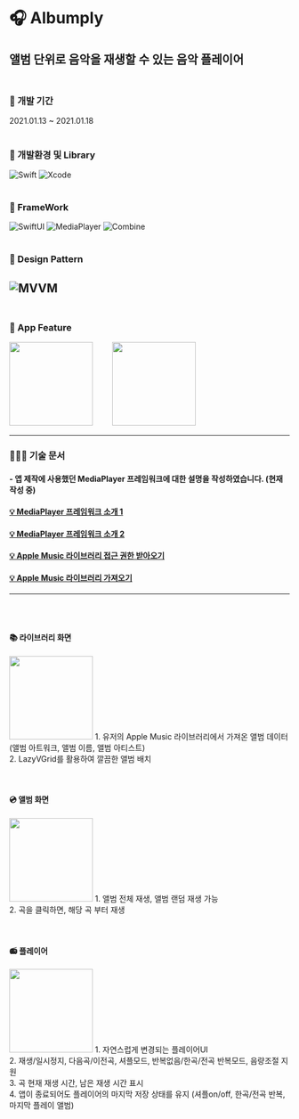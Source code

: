 # 🎧 Albumply
앨범 단위로 음악을 재생할 수 있는 음악 플레이어
<br/><br/>
---
### 🎹 개발 기간
2021.01.13 ~ 2021.01.18
<br/><br/>
### 🎹 개발환경 및 Library
![Swift](https://img.shields.io/badge/Swift-5.0-orange)
![Xcode](https://img.shields.io/badge/Xcode-13.2-blue)
<br/><br/>
### 🎹 FrameWork
![SwiftUI](https://img.shields.io/badge/SwiftUI-blue)
![MediaPlayer](https://img.shields.io/badge/MediaPlayer-red)
![Combine](https://img.shields.io/badge/Combine-gray)
<br/><br/>
### 🎹 Design Pattern
![MVVM](https://img.shields.io/badge/MVVM-brown)
<br/><br/>
---
### 🎹 App Feature
<p>
<img width="150" src="https://user-images.githubusercontent.com/53016167/151317618-9ce416c6-57b9-4fa7-a33a-ae387c9d560f.gif">
&#160; &#160; &#160; &#160;
<img width="150" src="https://user-images.githubusercontent.com/53016167/151319145-b9da7cd5-abcc-48e7-869f-1df2dbf60ce8.gif">
</p>

---
### 👨🏼‍💻 기술 문서
#### - 앱 제작에 사용했던 MediaPlayer 프레임워크에 대한 설명을 작성하였습니다. (현재 작성 중)

#### [💡 MediaPlayer 프레임워크 소개 1](https://hasensprung.tistory.com/123)
#### [💡 MediaPlayer 프레임워크 소개 2](https://hasensprung.tistory.com/124)
#### [💡 Apple Music 라이브러리 접근 권한 받아오기](https://hasensprung.tistory.com/125)
#### [💡 Apple Music 라이브러리 가져오기](https://hasensprung.tistory.com/126)

---

<br/><br/>
#### 📚 라이브러리 화면
<img width="150" src="https://user-images.githubusercontent.com/53016167/152551966-19d8b5aa-f9b0-486d-98df-953e346c9855.gif">
1. 유저의 Apple Music 라이브러리에서 가져온 앨범 데이터 (앨범 아트워크, 앨범 이름, 앨범 아티스트)<br/>
2. LazyVGrid를 활용하여 깔끔한 앨범 배치<br/>
<br/><br/>

#### 💿 앨범 화면
<img width="150" src="https://user-images.githubusercontent.com/53016167/152553079-38eda2c8-7acb-4349-a3c2-8940297fd872.gif">
1. 앨범 전체 재생, 앨범 랜덤 재생 가능<br/>
2. 곡을 클릭하면, 해당 곡 부터 재생<br/>
<br/><br/>


#### 📻 플레이어
<img width="150" src="https://user-images.githubusercontent.com/53016167/152554495-b031c07b-84b5-4faa-baa7-bdeb35014827.gif">
1. 자연스럽게 변경되는 플레이어UI<br/>
2. 재생/일시정지, 다음곡/이전곡, 셔플모드, 반복없음/한곡/전곡 반복모드, 음량조절 지원<br/>
3. 곡 현재 재생 시간, 남은 재생 시간 표시<br/>
4. 앱이 종료되어도 플레이어의 마지막 저장 상태를 유지 (셔플on/off, 한곡/전곡 반복, 마지막 플레이 앨범)<br/>
<br/><br/>



  
  
  
